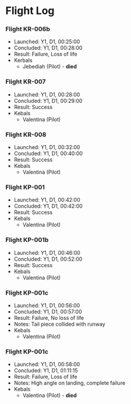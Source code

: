 # Flight Log

### Flight KR-006b

* Launched: Y1, D1, 00:25:00
* Concluded: Y1, D1, 00:28:00
* Result: Failure, Loss of life
* Kerbals
  * Jebediah (Pilot) - **died**

### Flight KR-007

* Launched: Y1, D1, 00:28:00
* Concluded: Y1, D1, 00:29:00
* Result: Success
* Kebals
  * Valentina (Pilot)

### Flight KR-008

* Launched: Y1, D1, 00:32:00
* Concluded: Y1, D1, 00:40:00
* Result: Success
* Kebals
  * Valentina (Pilot)

### Flight KP-001

* Launched: Y1, D1, 00:42:00
* Concluded: Y1, D1, 00:42:00
* Result: Success
* Kebals
  * Valentina (Pilot)

### Flight KP-001b

* Launched: Y1, D1, 00:46:00
* Concluded: Y1, D1, 00:52:00
* Result: Success
* Kebals
  * Valentina (Pilot)

### Flight KP-001c

* Launched: Y1, D1, 00:56:00
* Concluded: Y1, D1, 00:57:00
* Result: Failure, No loss of life
* Notes: Tail piece collided with runway
* Kebals
  * Valentina (Pilot)

### Flight KP-001c

* Launched: Y1, D1, 00:58:00
* Concluded: Y1, D1, 01:11:15
* Result: Failure, Loss of life
* Notes: High angle on landing, complete failure
* Kebals
  * Valentina (Pilot) - **died**

